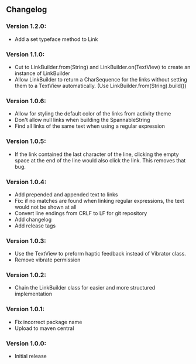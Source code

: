 ## Changelog

### Version 1.2.0:
- Add a set typeface method to Link

### Version 1.1.0:
- Cut to LinkBuilder.from(String) and LinkBuilder.on(TextView) to create an instance of LinkBuilder
- Allow LinkBuilder to return a CharSequence for the links without setting them to a TextView automatically. (Use LinkBuilder.from(String).build())

### Version 1.0.6:
- Allow for styling the default color of the links from activity theme
- Don't allow null links when building the SpannableString
- Find all links of the same text when using a regular expression

### Version 1.0.5:
- If the link contained the last character of the line, clicking the empty space at the end of the line would also click the link. This removes that bug.

### Version 1.0.4:
- Add prepended and appended text to links
- Fix: if no matches are found when linking regular expressions, the text would not be shown at all
- Convert line endings from CRLF to LF for git repository
- Add changelog
- Add release tags 

### Version 1.0.3:
- Use the TextView to preform haptic feedback instead of Vibrator class.
- Remove vibrate permission

### Version 1.0.2:
- Chain the LinkBuilder class for easier and more structured implementation

### Version 1.0.1:
- Fix incorrect package name
- Upload to maven central

### Version 1.0.0:
- Initial release
